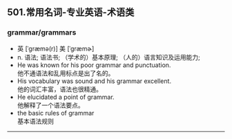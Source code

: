 501.常用名词-专业英语-术语类
----------------------------

### grammar/grammars

-	英 [ˈgræmə(r)] 美 [ˈɡræmɚ]
-	n. 语法; 语法书; （学术的）基本原理; （人的）语言知识及运用能力;
-	He was known for his poor grammar and punctuation.  
	他不通语法和乱用标点是出了名的。
-	His vocabulary was sound and his grammar excellent.  
	他的词汇丰富，语法也很精通。
-	He elucidated a point of grammar.  
	 他解释了一个语法要点。
-	the basic rules of grammar  
	基本语法规则

---
